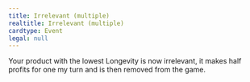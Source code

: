 ```yaml
---
title: Irrelevant (multiple)
realtitle: Irrelevant (multiple)
cardtype: Event
legal: null
---
```


Your product with the lowest Longevity is now irrelevant, it makes half profits for one my turn and is then removed from the game.
